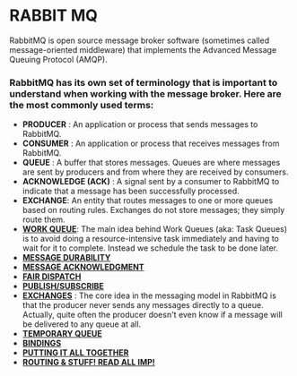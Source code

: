 # RABBIT MQ
RabbitMQ is open source message broker software (sometimes called message-oriented middleware) that implements the Advanced Message Queuing Protocol (AMQP).

### RabbitMQ has its own set of terminology that is important to understand when working with the message broker. Here are the most commonly used terms:
- **PRODUCER** : An application or process that sends messages to RabbitMQ.
- **CONSUMER** : An application or process that receives messages from RabbitMQ.
- **QUEUE** : A buffer that stores messages. Queues are where messages are sent by producers and from where they are received by consumers.
- **ACKNOWLEDGE (ACK)** : A signal sent by a consumer to RabbitMQ to indicate that a message has been successfully processed.
- **EXCHANGE**: An entity that routes messages to one or more queues based on routing rules. Exchanges do not store messages; they simply route them.
- **[WORK QUEUE](https://www.rabbitmq.com/tutorials/tutorial-two-javascript)**: The main idea behind Work Queues (aka: Task Queues) is to avoid doing a resource-intensive task immediately and having to wait for it to complete. Instead we schedule the task to be done later.
- **[MESSAGE DURABILITY](https://www.rabbitmq.com/tutorials/tutorial-two-javascript#message-durability)**
- **[MESSAGE ACKNOWLEDGMENT](https://www.rabbitmq.com/tutorials/tutorial-two-javascript#message-acknowledgment)**
- **[FAIR DISPATCH](https://www.rabbitmq.com/tutorials/tutorial-two-javascript#fair-dispatch)**
- **[PUBLISH/SUBSCRIBE](https://www.rabbitmq.com/tutorials/tutorial-three-javascript#publishsubscribe)**
- **[EXCHANGES](https://www.rabbitmq.com/tutorials/tutorial-three-javascript#exchanges)** : The core idea in the messaging model in RabbitMQ is that the producer never sends any messages directly to a queue. Actually, quite often the producer doesn't even know if a message will be delivered to any queue at all.
- **[TEMPORARY QUEUE](https://www.rabbitmq.com/tutorials/tutorial-three-javascript#temporary-queues)**
- **[BINDINGS](https://www.rabbitmq.com/tutorials/tutorial-three-javascript#bindings)**
- **[PUTTING IT ALL TOGETHER](https://www.rabbitmq.com/tutorials/tutorial-three-javascript#putting-it-all-together)**
- **[ROUTING & STUFF! READ ALL IMP!](https://www.rabbitmq.com/tutorials/tutorial-four-javascript)**
